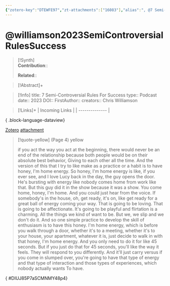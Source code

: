 ```yaml
---
{"zotero-key":"DTEWFE97","zt-attachments":["16083"],"alias":", @7 Semi-Controversial Rules For Success","keywords":[],"FirstAuthor":"[[ Chris Williamson]]","tags":["source/podcast"],"dg-publish":true,"permalink":"/sources/podcasts/williamson2023-semi-controversial-rules-success/","dgPassFrontmatter":true}
---
```


# @williamson2023SemiControversialRulesSuccess

>[!Synth]  
>**Contribution**::  
>  
>**Related**:: 
>  

> [!Abstract]+
> 

> [!Info]
> title: 7 Semi-Controversial Rules For Success
> type:: Podcast
> date:: 2023
> DOI:: 
> FirstAuthor:: 
> creators:: Chris Williamson

> [!Links]+
>  | Incoming Links |
> | -------------- |
> 
{ .block-language-dataview}


[Zotero](zotero://select/library/items/DTEWFE97) [attachment](<file:///Users/nathanmaxwell/Zotero/storage/SCMNMY48/Williamson%20-%202023%20-%207%20Semi-Controversial%20Rules%20For%20Success.pdf>)

> [!quote-yellow] (Page 4) yellow
> 
> if you act the way you act at the beginning, there would never be an end of the relationship because both people would be on their absolute best behavior, Giving to each other all the time. And the version of this that I try to like make as a practice or a habit is to have honey, I'm home energy. So honey, I'm home energy is like, if you ever see, and I love Lucy back in the day, the guy opens the door. He's bursting with energy like nobody comes home from work like that. But this guy did it in the show because it was a show. You come home, honey, I'm home. And you could just hear from the voice. If somebody's in the house, oh, get ready, it's on, like get ready for a great ball of energy coming your way. That is going to be loving. That is going to be affectionate. It's going to be playful and flirtation is a charming. All the things we kind of want to be. But we, we slip and we don't do it. And so one simple practice to develop the skill of enthusiasm is to have this honey. I'm home energy, which is before you walk through a door, whether it's to a meeting, whether it's to your house, your apartment, whatever it is, just decide to walk in with that honey, I'm home energy. And you only need to do it for like 45 seconds. But if you just do that for 45 seconds, you'll like the way it feels. They will respond to you differently. And it'll just carry versus if you come in slumped over, you're going to have that type of energy and that type of interaction and those types of experiences, which nobody actually wants To have.
>
{ #DIUJ85P7aSCMNMY48p4}

